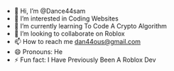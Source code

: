 - 👋 Hi, I’m @Dance44sam
- 👀 I’m interested in Coding Websites
- 🌱 I’m currently learning To Code A Crypto Algorithm
- 💞️ I’m looking to collaborate on Roblox
- 📫 How to reach me dan44ous@gmail.com
- 😄 Pronouns: He
- ⚡ Fun fact: I Have Previously Been A Roblox Dev

<!---
Dance44sam/Dance44sam is a ✨ special ✨ repository because its `README.md` (this file) appears on your GitHub profile.
You can click the Preview link to take a look at your changes.
--->
